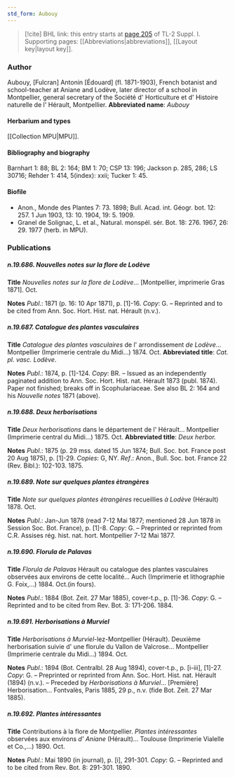 ```yaml
---
std_form: Aubouy
---
```


> [!cite] BHL link: this entry starts at [page 205](https://www.biodiversitylibrary.org/page/33264932) of TL-2 Suppl. I.
> Supporting pages: [[Abbreviations|abbreviations]], [[Layout key|layout key]].

### Author

Aubouy, \[Fulcran\] Antonin \[Édouard\] (fl. 1871-1903), French botanist and school-teacher at Aniane and Lodève, later director of a school in Montpellier, general secretary of the Société d' Horticulture et d' Histoire naturelle de l' Hérault, Montpellier. 
**Abbreviated name**: *Aubouy*

#### Herbarium and types

[[Collection MPU|MPU]].

#### Bibliography and biography

Barnhart 1: 88; BL 2: 164; BM 1: 70; CSP 13: 196; Jackson p. 285, 286; LS 30716; Rehder 1: 414, 5(index): xxii; Tucker 1: 45.

#### Biofile

- Anon., Monde des Plantes 7: 73. 1898; Bull. Acad. int. Géogr. bot. 12: 257. 1 Jun 1903, 13: 10. 1904, 19: 5. 1909.
- Granel de Solignac, L. et al., Natural. monspél. sér. Bot. 18: 276. 1967, 26: 29. 1977 (herb. in MPU).

### Publications

##### n.19.686. Nouvelles notes sur la flore de Lodève

**Title**
*Nouvelles notes sur la flore de Lodève*... \[Montpellier, imprimerie Gras 1871\]. Oct.

**Notes**
*Publ*.: 1871 (p. 16: 10 Apr 1871), p. \[1\]-16. *Copy*: G. – Reprinted and to be cited from Ann. Soc. Hort. Hist. nat. Hérault (n.v.).

##### n.19.687. Catalogue des plantes vasculaires

**Title**
*Catalogue des plantes vasculaires* de l' arrondissement *de Lodève*... Montpellier (Imprimerie centrale du Midi...) 1874. Oct.
**Abbreviated title**: *Cat. pl. vasc. Lodève*.

**Notes**
*Publ*.: 1874, p. \[1\]-124. *Copy*: BR. – Issued as an independently paginated addition to Ann. Soc. Hort. Hist. nat. Hérault 1873 (publ. 1874). Paper not finished; breaks off in Scophulariaceae. See also BL 2: 164 and his *Nouvelle notes* 1871 (above).

##### n.19.688. Deux herborisations

**Title**
*Deux herborisations* dans le département de l' Hérault... Montpellier (Imprimerie central du Midi...) 1875. Oct.
**Abbreviated title**: *Deux herbor.*

**Notes**
*Publ*.: 1875 (p. 29 mss. dated 15 Jun 1874; Bull. Soc. bot. France post 20 Aug 1875), p. \[1\]-29. *Copies*: G, NY.
*Ref*.: Anon., Bull. Soc. bot. France 22 (Rev. Bibl.): 102-103. 1875.

##### n.19.689. Note sur quelques plantes ètrangères

**Title**
*Note sur quelques plantes ètrangères* recueillies *à Lodève* (Hérault) 1878. Oct.

**Notes**
*Publ*.: Jan-Jun 1878 (read 7-12 Mai 1877; mentioned 28 Jun 1878 in Session Soc. Bot. France), p. \[1\]-8. *Copy*: G. – Preprinted or reprinted from C.R. Assises rég. hist. nat. hort. Montpellier 7-12 Mai 1877.

##### n.19.690. Florula de Palavas

**Title**
*Florula de Palavas* Hérault ou catalogue des plantes vasculaires observées aux environs de cette localité... Auch (Imprimerie et lithographie G. Foix,...) 1884. Oct.(in fours).

**Notes**
*Publ*.: 1884 (Bot. Zeit. 27 Mar 1885), cover-t.p., p. \[1\]-36. *Copy*: G. – Reprinted and to be cited from Rev. Bot. 3: 171-206. 1884.

##### n.19.691. Herborisations à Murviel

**Title**
*Herborisations à Murviel*-lez-Montpellier (Hérault). Deuxième herborisation suivie d' une florule du Vallon de Valcrose... Montpellier (Imprimerie centrale du Midi...) 1894. Oct.

**Notes**
*Publ*.: 1894 (Bot. Centralbl. 28 Aug 1894), cover-t.p., p. \[i-iii\], \[1\]-27. *Copy*: G. – Preprinted or reprinted from Ann. Soc. Hort. Hist. nat. Hérault (1894) (n.v.). – Preceded by *Herborisations à Murviel*... \[Première\] Herborisation... Fontvalès, Paris 1885, 29 p., n.v. (fide Bot. Zeit. 27 Mar 1885).

##### n.19.692. Plantes intéressantes

**Title**
Contributions à la flore de Montpellier. *Plantes intéressantes* observées aux environs *d' Aniane* (Hérault)... Toulouse (Imprimerie Vialelle et Co.,...) 1890. Oct.

**Notes**
*Publ*.: Mai 1890 (in journal), p. \[i\], 291-301. *Copy*: G. – Reprinted and to be cited from Rev. Bot. 8: 291-301. 1890.

